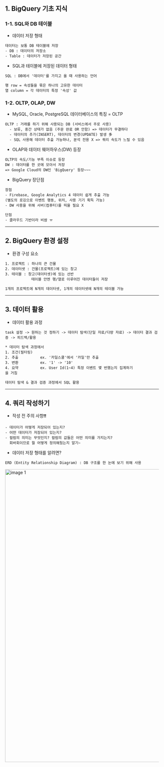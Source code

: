 ## 1. BigQuery 기초 지식
### 1-1. SQL와 DB 테이블
- 데이터 저장 형태
```
데이터는 보통 DB 테이블에 저장
- DB : 데이터의 저장소
- Table : 데이터가 저장된 공간
```

- SQL과 테이블에 저장된 데이터 형태
```
SQL : DB에서 '데이터'를 가지고 올 때 사용하는 언어

행 row = 속성들을 묶은 하나의 고유한 데이터
열 column = 각 데이터의 특정 '속성' 값
```


### 1-2. OLTP, OLAP, DW
-  MySQL, Oracle, PostgreSQL 데이터베이스의 특징 = OLTP
```
OLTP : 거래를 하기 위해 사용되는 DB (서비스에서 주로 사용)
  - 보류, 중간 상태가 없음 (주문 완료 OR 안함) => 데이터가 무결하다
  - 데이터의 추가(INSERT), 데이터의 변경(UPDATE) 발생 多
  - SQL 사용해 데이터 추출 가능하나, 분석 전용 X => 쿼리 속도가 느릴 수 있음
```


- OLAP와 데이터 웨어하우스(DW) 등장
```
OLTP의 속도/기능 부족 이슈로 등장
DW : 데이터를 한 곳에 모아서 저장
=> Google Cloud의 DW인 'BigQuery' 등장~~~
```

- BigQuery 장단점
```
장점
- Firebase, Google Analytics 4 데이터 쉽게 추출 가능
(별도의 로깅으로 이벤트 행동, 위치, 사용 기기 획득 가능)
- DW 사용을 위해 서버(컴퓨터)를 띄울 필요 X

단점
- 클라우드 기반이라 비쌈 ㅠ
```

----------------------------------------------------------
## 2. BigQuery 환경 설정

- 환경 구성 요소
```
1. 프로젝트 : 하나의 큰 건물
2. 데이터셋 : 건물(프로젝트)에 있는 창고
3. 테이블 : 창고(데이터셋)에 있는 선반
            테이블 안엔 행/열로 이루어진 데이터들이 저장

1개의 프로젝트에 N개의 데이터셋, 1개의 데이터셋에 N개의 테이블 가능
```
----------------------------------------------------------

## 3. 데이터 활용 
- 데이터 활용 과정
```
task 설정 -> 원하는 것 정하기 -> 데이터 탐색(단일 자료/다량 자료) -> 데이터 결과 검증 -> 피드백/활용

* 데이터 탐색 과정에서 
1. 조건(필터링)
2. 추출          ex. '카일스쿨'에서 '카일'만 추출
3. 변환          ex. '1' -> '10'
4. 요약          ex. User Id(1~4) 특정 이벤트 몇 번했는지 집계하기
을 거침

데이터 탐색 & 결과 검증 과정에서 SQL 활용
```
------------------------------------------------------------
## 4. 쿼리 작성하기
- 작성 전 주의 사항❗❗
```
- 데이터가 어떻게 저장되어 있는지?
- 어떤 데이터가 저장되어 있는지?
- 컬럼의 의미는 무엇인지? 컬럼의 값들은 어떤 의미를 가지는지?
  회바회이므로 뭘 어떻게 정의해뒀는지 알기~
```

- 데이터 저장 형태를 알려면?
```
ERD (Entity Relationship Diagram) : DB 구조를 한 눈에 보기 위해 사용
```

<img width="959" alt="image 1" src="https://github.com/user-attachments/assets/681428fd-2f6d-403d-a181-0dea9467e578">
